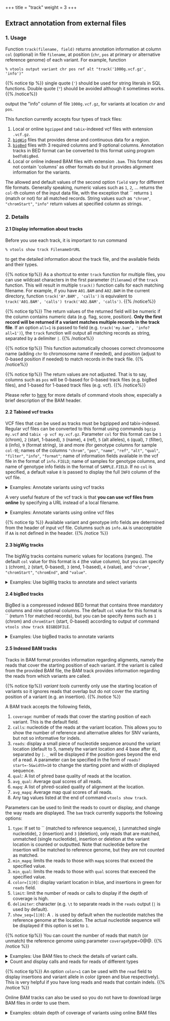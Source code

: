 +++
title = "track"
weight = 3
+++


## Extract annotation from external files


### 1. Usage

Function `track(filename, field)` returns annotation information at column `col` (optional) in file `filename`, at position (`chr`, `pos` at primary or alternative reference genome) of each variant. For example, function 



    % vtools output variant chr pos ref alt "track('1000g.vcf.gz', 'info')"
    


{{% notice tip %}}
single quote (`'`) should be used for string literals in SQL functions. Double quote (`"`) should be avoided although it sometimes works. 
{{% /notice%}}

output the "info" column of file `1000g.vcf.gz`, for variants at location `chr` and `pos`. 

This function currently accepts four types of track files: 



1.  Local or online `bgzipped` and `tabix`-indexed vcf files with extension `.vcf.gz`. 
2.  [`bigWig`][1] files that provides dense and continuous data for a region. 
3.  [`bigBed`][2] files with 3 required columns and 9 optional columns. Annotation tracks in BED format can be converted to this format using program `bedToBigBed`. 
4.  Local or online indexed BAM files with extension `.bam`. This format does not contain 'columns' as other formats do but it provides alignment information for the variants. 

The allowed and default values of the second option `field` vary for different file formats. Generally speaking, numeric values such as `1`, `2`, ... returns the `col`-th column of the input data file, with the exception that `` returns `1` (match or not) for all matched records. String values such as `"chrom"`, `"chromStart"`, `"info"` return values at specified column as strings. 



### 2. Details

#### 2.1 Display information about tracks

Before you use each track, it is important to run command 



    % vtools show track FilenameOrURL
    

to get the detailed information about the track file, and the available fields and their types. 


{{% notice tip%}}
As a shortcut to enter `track` function for multiple files, you can use wildcast characters in the first parameter (`filename`) of the `track` function. This will result in multiple `track()` function calls for each matching filename. For example, if you have `A01.BAM` and `A02.BAM` in the current directory, function `track('A*.BAM', 'calls')` is equivalent to `track('A01.BAM', 'calls') track('A02.BAM', 'calls')`. 
{{% /notice%}}

{{% notice tip%}}
The return values of the returned field will be numeric if the column contains numeric data (e.g. flag, score, position). **Only the first record will be returned if a variant matches multiple records in the track file**. If an option `all=1` is passed to field (e.g. `track('my.bam', 'info?all=1')`), the `track` function will output all matching records as string, separated by a delimiter `|`. 
{{% /notice%}}

{{% notice tip%}}
This function automatically chooses correct chromosome name (adding `chr` to chromosome name if needed), and position (adjust to 0-based position if needed) to match records in the track file.
{{% /notice%}}

{{% notice tip%}}
The return values are not adjusted. That is to say, columns such as `pos` will be 0-based for 0-based track files (e.g. bigBed files), and 1-based for 1-based track files (e.g. vcf). 
{{% /notice%}}

Please refer to [here][3] for more details of command vtools show, especially a brief description of the BAM header. 

 

#### 2.2 Tabixed vcf tracks

VCF files that can be used as tracks must be bgzipped and tabix-indexed. Regular vcf files can be converted to this format using commands `bgzip my.vcf` and `tabix -p vcf my.vcf.gz`. Parameter `col` for this format can be `1` (chrom), `2` (start, 1-based), `3` (name), `4` (ref), `5` (alt alleles), `6` (qual), `7` (filter), `8` (info), `9` (format string), `10` and more (for genotype columns for sample `col-9`); names of the columns `"chrom"`, `"pos"`, `"name"`, `"ref"`, `"alt"`, `"qual"`, `"filter"`, `"info"`, `"format"`; name of information fields available in the vcf file in the format of `info.FIELD`; name of samples for genotype columns, and name of genotype info fields in the format of `SAMPLE.FIELD`. If no `col` is specified, a default value `8` is passed to display the full `INFO` column of the vcf file. 

<details><summary> Examples: Annotate variants using vcf tracks</summary> Let us get some test data, and index the vcf file using the `tabix` program 

    % vtools init track
    % tabix -p vcf CEU_hg38.vcf.gz
    % vtools import CEU_hg38.vcf.gz --build hg38
    

    INFO: Importing variants from CEU_hg38.vcf.gz (1/1)
    CEU_hg38.vcf.gz: 100% [===================================] 306 10.4K/s in 00:00:00
    INFO: 292 new variants (292 SNVs) from 306 lines are imported.
    Importing genotypes: 100% [================================] 292 2.7K/s in 00:00:00

    

The track information can be displayed using command 



    % vtools show track CEU.vcf.gz | head -30
    

    Version                 VCF v4.0
    Number of fields:       69
    
    Header: (exclude INFO and FORMAT lines)
                            ##reference=human_b36_both.fasta
                            ##rsIDs=dbSNP b129 mapped to NCBI 36.3, August 10, 2009
    
    Available columns (with type VARCHAR if unspecified or all=1):
    0 (INTEGER)             1 if matched
    chr (1, chrom)          chromosome
    pos (2, INTEGER)        position (1-based)
    name (3)                name of variant
    ref (4)                 reference allele
    alt (5)                 alternative alleles
    qual (6)                qual
    filter (7)              filter
    info (8, default)       variant info fields
    info.DP (INTEGER)       Total Depth
    info.HM2 (INTEGER, flag) HapMap2 membership
    info.HM3 (INTEGER, flag) HapMap3 membership
    info.AA                 Ancestral Allele, ftp://ftp.1000genomes.ebi.ac.uk/vol1/ftp/pilot_data/technical/reference/ancestral_alignments/README
    info.AC (INTEGER)       Allele count in genotypes
    info.AN (INTEGER)       Total number of alleles in called genotypes
    format (9)              genotype format
    NA06985 (10)            genotype for sample NA06985
    NA06985.GT              Genotype for sample NA06985
    NA06985.DP (INTEGER)    Read Depth for sample NA06985
    NA06985.CB              Called by S(Sanger), M(UMich), B(BI) for sample NA06985
    NA06986 (11)            genotype for sample NA06986
    NA06986.GT              Genotype for sample NA06986

We can use the `track` function to display the info column in the original vcf file, 



    % vtools output variant chr pos "track('CEU_hg38.vcf.gz')" -l 5
    

    1   10533   AA=.;AC=6;AN=120;DP=423
    1   51479   AA=.;AC=29;AN=120;DP=188
    1   51928   AA=.;AC=5;AN=120;DP=192
    1   54586   AA=C;AC=2;AN=120;DP=166
    1   54676   AA=T;AC=2;AN=120;DP=131
    

The default parameter `col=8` is used to extract the info column of the info file. You can display other tracks such as name 



    % vtools output variant chr pos "track('CEU_hg38.vcf.gz', 'name')" -l 5
    

    1   10533   .
    1   51479   .
    1   51928   .
    1   54586   .
    1   54676   rs2462492
    

Values of individual info fields could be specified by `info.FIELD` where `FIELD` is the name of info field. 



    % vtools output variant chr pos "track('CEU_hg38.vcf.gz', 'info.DP')" -l 5
    

    1   10533   423
    1   51479   188
    1   51928   192
    1   54586   166
    1   54676   131
    

If you know the name of the sample (in the vcf file, this example happens to has samples from this file), 

    % vtools show samples -l 5
    

    sample_name filename
    NA06985     CEU_hg38.vcf.gz
    NA06986     CEU_hg38.vcf.gz
    NA06994     CEU_hg38.vcf.gz
    NA07000     CEU_hg38.vcf.gz
    NA07037     CEU_hg38.vcf.gz
    (55 records omitted)

    

you can get the genotype columns using sample name 



    % vtools output variant chr pos "track('CEU_hg38.vcf.gz', 'NA06986')" -l 5
    

    1   10533   0|0:14:SMB
    1   51479   0|1:16:SMB
    1   51928   0|0:7:SM
    1   54586   0|0:6:SM
    1   54676   0|0:12:SM
    

With the format information abtained from 



    % vtools output variant chr pos "track('CEU.vcf.gz', 'format')" -l 5
    

    1   10533   GT:DP:CB
    1   51479   GT:DP:CB
    1   51928   GT:DP:CB
    1   54586   GT:DP:CB
    1   54676   GT:DP:CB
    

we can list fields of the genotype columns, 

    % vtools output variant chr pos "track('CEU.vcf.gz', 'NA06986.GT')" -l 5
    

    1   10533   0|0
    1   51479   0|1
    1   51928   0|0
    1   54586   0|0
    1   54676   0|0
    

</details>

A very useful feature of the vcf track is that **you can use vcf files from online** by specifying a URL instead of a local filename. 

<details><summary> Examples: Annotate variants using online vcf files</summary> We would like to annotate our variants using VCF files from the hg19 version of 1000 genomes project. To make use of data from the 1000 genomes project, we need to first lift over our project: 



    % vtools liftover hg19
    

    INFO: Exporting variants in BED format
    Exporting variants: 100% [==========================] 288 67.3K/s in 00:00:00
    INFO: Running UCSC liftOver tool
    Updating table variant: 100% [======================] 288 21.8K/s in 00:00:00
    

To pass the correct coordinates, option `--build hg19` is needed: 



    % vtools output variant chr pos "track('http://ftp.1000genomes.ebi.ac.uk/vol1/ftp/release/20110521/ALL.chr1.phase1_release_v3.20101123.snps_indels_svs.genotypes.vcf.gz', 'info')" \
    %     -l 5 --build hg19
    

    1	10533	.
    1	51479	RSQ=0.7414;AVGPOST=0.9085;AA=T;AN=2184;THETA=0.0131;AC=235;VT=SNP;LDAF=0.1404;SNPSOURCE=LOWCOV;ERATE=0.0012;AF=0.11;ASN_AF=0.0035;AMR_AF=0.16;AFR_AF=0.03;EUR_AF=0.22
    1	51928	.
    1	54586	.
    1	54676	LDAF=0.1528;RSQ=0.6989;AA=T;AN=2184;AC=267;VT=SNP;AVGPOST=0.8998;SNPSOURCE=LOWCOV;THETA=0.0110;ERATE=0.0037;AF=0.12;ASN_AF=0.02;AMR_AF=0.20;AFR_AF=0.09;EUR_AF=0.18
    

</details>


{{% notice tip %}}
Available variant and genotype info fields are determined from the header of input vcf file. Columns such as `info.AA` is unacceptable if `AA` is not defined in the header. 
{{% /notice %}}
 

#### 2.3 bigWig tracks 

The bigWig tracks contains numeric values for locations (ranges). The default `col` value for this format is `4` (the value column), but you can specify `1` (chrom), `2` (start, 0-based), `3` (end, 1-based), `4` (value), and `"chrom"`, `"chromStart"`, `"chromEnd"`, and `"value"`. 

<details><summary> Examples: Use bigWig tracks to annotate and select variants</summary> Let us create a project in hg19, import some data, and download a bigWig track from the UCSC ENCODE website: 



    % wget http://hgdownload.cse.ucsc.edu/goldenPath/hg19/encodeDCC/wgEncodeOpenChromFaire/wgEncodeOpenChromFaireFrontalcortexocSig.bigWig
    % vtools init track -f
    % vtools import indels.vcf  --build hg19
    

    INFO: Importing variants from indels.vcf (1/1)
    indels.vcf: 100% [============================================] 184 12.3K/s in 00:00:00
    INFO: 137 new variants (1 SNVs, 77 insertions, 58 deletions, 7 complex variants) from 184 lines are imported.
    Importing genotypes: 0 0.0/s in 00:00:00
    Copying samples: 0 0.0/s in 00:00:00
    

The detailed information about this track can be obtained by 



    % vtools show track wgEncodeOpenChromFaireFrontalcortexocSig.bigWig
    

    Version:                4
    Primary data size       1320909131
    Zoom levels:            10
    Chrom count:            23
    Chrom size:
        chr1                249250621
        chr10               135534747
        chr11               135006516
        chr12               133851895
        chr13               115169878
        chr14               107349540
        chr15               102531392
        chr16               90354753
        chr17               81195210
        chr18               78077248
        chr19               59128983
        chr2                243199373
        chr20               63025520
        chr21               48129895
        chr22               51304566
        chr3                198022430
        chr4                191154276
        chr5                180915260
        chr6                171115067
        chr7                159138663
        chr8                146364022
        chr9                141213431
        chrX                155270560
    Bases covered:          2951253637
    Mean:                   0.004807
    Min:                    0.000000
    Max:                    0.592400
    std:                    0.004469
    Number of fields:       4
    
    Available columns (with type VARCHAR if unspecified or all=1):
    0 (INTEGER)             1 if matched
    chrom (1)               chromosome
    chromStart (2, INTEGER) start position (0-based)
    chromEnd (3, INTEGER)   end position (1-based)
    value (4, FLOAT)        value

and we can show the track values for each variant using command 



    % vtools output variant chr pos ref alt "track('wgEncodeOpenChromFaireFrontalcortexocSig.bigWig')" -l 5
    

    1	10434	-	C	0.00089999998454
    1	10440	C	-	0.00089999998454
    1	54789	C	-	0.00719999987632
    1	54790	-	T	0.00719999987632
    1	63738	ACT	-	0.00710000004619
    

In addition to output, the track can also be used to select variants, 



    % vtools select variant "track('wgEncodeOpenChromFaireFrontalcortexocSig.bigWig') > 0.001" \
         --output chr pos ref alt "track('wgEncodeOpenChromFaireFrontalcortexocSig.bigWig')" -l 5
    

    1	54789	C	-	0.00719999987632
    1	54790	-	T	0.00719999987632
    1	63738	ACT	-	0.00710000004619
    1	63738	ACT	CTA	0.00710000004619
    1	81963	-	AA	0.0120000001043
    

</details>

 

#### 2.4 bigBed tracks 

BigBed is a compressed indexed BED format that contains three mandatory columns and nine optional columns. The default `col` value for this format is `` (return 1 for matched records), but you can be specify items such as `1` (chrom) and `chromStart` (start, 0-based) according to output of command `vtools show track BIGBEDFILE`. 

<details><summary> Examples: Use bigBed tracks to annotate variants</summary> Let us create a project in hg19, import some data, and download a bigWig track from the UCSC ENCODE website: 

    % wget http://hgdownload.cse.ucsc.edu/goldenPath/hg19/encodeDCC/wgEncodeDukeAffyExon/wgEncodeDukeAffyExonUrothelUt189SimpleSignalRep2.bigBed
    % vtools init track
    % vtools import indels.vcf  --build hg19
    

    INFO: Importing variants from indels.vcf (1/1)
    indels.vcf: 100% [============================================] 184 12.3K/s in 00:00:00
    INFO: 137 new variants (1 SNVs, 77 insertions, 58 deletions, 7 complex variants) from 184 lines are imported.
    Importing genotypes: 0 0.0/s in 00:00:00
    Copying samples: 0 0.0/s in 00:00:00
    

This tracks provides the following information: 



    % vtools show track wgEncodeDukeAffyExonUrothelUt189SimpleSignalRep2.bigBed
    

    Version:                4
    Item count:             38378
    Primary data size:      798350
    Zoom levels:            7
    Chrom count:            24
    Chrom size:
        chr1                249250621
        chr10               135534747
        chr11               135006516
        chr12               133851895
        chr13               115169878
        chr14               107349540
        chr15               102531392
        chr16               90354753
        chr17               81195210
        chr18               78077248
        chr19               59128983
        chr2                243199373
        chr20               63025520
        chr21               48129895
        chr22               51304566
        chr3                198022430
        chr4                191154276
        chr5                180915260
        chr6                171115067
        chr7                159138663
        chr8                146364022
        chr9                141213431
        chrX                155270560
        chrY                59373566
    Bases covered           1143378960
    Mean depth:             1.055693
    Min depth:              1.000000
    Max depth:              18.000000
    Std of depth:           0.310857
    Number of fields:       9
    
    Available columns (with type VARCHAR if unspecified or all=1):
    chrom (1)               Chromosome (or contig, scaffold, etc.)
    chromStart (2, INTEGER) Start position in chromosome
    chromEnd (3, INTEGER)   End position in chromosome
    name (4)                Name of item
    score (5, INTEGER)      Score from 0-1000. Capped number of reads
    strand (6)              + or -
    signalValue (7, FLOAT)  Measurement of expression value of the gene
    exonCount (8, INTEGER)  Number of exons used to estimate expression value
    constituitiveExons (9, INTEGER) Number of constituitive exons used to estimate the
                            expression value

The track provides provides numeric annotation for each variant, 



    % vtools output variant chr pos ref alt "track('wgEncodeDukeAffyExonUrothelUt189SimpleSignalRep2.bigBed')" -l5
    

    1	10434	-	C	.
    1	10440	C	-	.
    1	54789	C	-	.
    1	54790	-	T	.
    1	63738	ACT	-	.
    

The first five variant does not overlap with any regions in the bigBed file, but we can select variants using track membership: 



    % vtools select variant "track('wgEncodeDukeAffyExonUrothelUt189SimpleSignalRep2.bigBed') = 1" -t encode
    

    Running: 0 0.0/s in 00:00:00
    INFO: 28 variants selected.
    

and lists fields from the bigBed file for these variants 



    % vtools output encode chr pos ref alt "track('wgEncodeDukeAffyExonUrothelUt189SimpleSignalRep2.bigBed', 4)" -l5
    

    1	761958	-	    T    	LINC00115
    1	768117	GTTTT	-    	RP11-206L10.11
    1	768117	-    	GTTTT	RP11-206L10.11
    1	768118	-    	TT   	RP11-206L10.11
    1	768625	-    	A    	RP11-206L10.11
    

and 



    % vtools output encode chr pos ref alt "track('wgEncodeDukeAffyExonUrothelUt189SimpleSignalRep2.bigBed', 'score')" -l5
    

    1	761958	-    	T    	692
    1	768117	GTTTT	-    	659
    1	768117	-    	GTTTT	659
    1	768118	-    	TT  	659
    1	768625	-    	A    	659
    

</details>

 

#### 2.5 Indexed BAM tracks 

Tracks in BAM format provides information regarding aligments, namely the reads that cover the starting position of each variant. If the variant is called from the provided BAM file, the BAM track provides information regarding the reads from which variants are called. 


{{% notice tip%}}
*variant tools* currently only use the starting location of variants so it ignores reads that overlap but do not cover the starting position of a variant (e.g. an insertion). 
{{% /notice %}}

A BAM track accepts the following fields, 

1.  `coverage`: number of reads that cover the starting position of each variant. This is the default field. 
2.  `calls`: nucleotide of the reads at the variant location. This allows you to show the number of reference and alternative alleles for SNV variants, but not so informative for indels. 
3.  `reads`: display a small piece of nucleotide sequence around the variant location (default to 5, namely the variant location and 4 base after it), separated by `|`. `_` will be displayed if the position goes beyond the end of a read. A parameter can be specified in the form of `reads?start=-5&width=10` to change the starting point and width of displayed sequence. 
4.  `qual`: A list of phred base quality of reads at the location. 
5.  `avg_qual`: Average qual scores of all reads. 
6.  `mapq`: A list of phred-scaled quality of alignment at the location. 
7.  `avg_mapq`: Average map qual scores of all reads. 
8.  Any tag values listed at the end of command `vtools show track`. 

Parameters can be used to limit the reads to count or display, and change the way reads are displayed. The `bam` track currently supports the following options: 

1.  `type`: If set to `` (matched to reference sequence), `1` (unmatched single nucleotide), `2` (insertion) and `3` (deletion), only reads that are matched, unmatched (single nucleotide), insertion or deletion at the variant location is counted or outputted. Note that nucleotide before the insertion will be matched to reference genome, but they are not counted as matched. 
2.  `min_mapq`: limits the reads to those with `mapq` scores that exceed the specified value. 
3.  `min_qual`: limits the reads to those with `qual` scores that execeed the specified value. 
4.  `color=[1|0]`: display variant location in blue, and insertions in green for `reads` field. 
5.  `limit`: limit the number of reads or calls to display if the depth of coverage is high. 
6.  `delimiter`: character (e.g. `\t` to separate reads in the `reads` output (`|` is used by default). 
7.  `show_seq=[1|0]`: A `.` is used by default when the nucleotide matches the reference genome at the location. The actual nucleotide sequence will be displayed if this option is set to `1`. 


{{% notice tip%}}
You can count the number of reads that match (or unmatch) the reference genome using parameter `coverage`type=0@@. 
{{% /notice %}}

<details><summary> Examples: Use BAM files to check the details of variant calls. </summary> Now suppose that we have a project with a list of variants (due to the size of BAM files, original data is not provided), we select the variants based on the sample from which they are called: 



    % vtools select variant --samples "sample_name = 'WGS4_9'" -t ex49
    

    INFO: 1 samples are selected by condition: sample_name = 'WGS4_9'
    Running: 3,959 164.5/s in 00:00:24
    INFO: 1191 variants selected.
    

We first need to check the available information that can be retrived 



    $ vtools show track LP6005253-DNA_A02.bam
    

    Header:
    @HD	VN:1.0	SO:coordinate
    @PG	ID:CASAVA	VN:CASAVA-1.9.0a1_110909	CL:/illumina/development/casava/CASAVA-VariantCalling-2.12a_gVCF/bin/configureBuild.pl --targets all bam --inSampleDir=/illumina/build/services/Projects/MDAnderson_Thompson2/LP6005253-DNA_A02/Aligned/D1LTMACXX_Aligned_MDAnderson_Thompson2_LP6005253-DNA_A02_121222_SN1012_0268_BD1LTMACXX_CE_L5/Sample_LP6005253-DNA_A02 --inSampleDir=/illumina/build/services/Projects/MDAnderson_Thompson2/LP6005253-DNA_A02/Aligned/D1LTMACXX_Aligned_MDAnderson_Thompson2_LP6005253-DNA_A02_121222_SN1012_0268_BD1LTMACXX_CE_L6/Sample_LP6005253-DNA_A02 --inSampleDir=/illumina/build/services/Projects/MDAnderson_Thompson2/LP6005253-DNA_A02/Aligned/D1LTMACXX_Aligned_MDAnderson_Thompson2_LP6005253-DNA_A02_121222_SN1012_0268_BD1LTMACXX_CE_L7/Sample_LP6005253-DNA_A02 --outDir=/scratch/LP6005253-DNA_A02 --samtoolsRefFile=/illumina/scratch/services/Genomes/FASTA_UCSC/HumanNCBI37_UCSC/HumanNCBI37_UCSC_XX.fa --indelsSaveTempFiles --variantsConsensusVCF --jobsLimit=12 --variantsPrintUsedAlleleCounts --variantsWriteRealigned --sortKeepAllReads --bamChangeChromLabels=OFF --sgeQueue=prod-s.q
    @SQ	SN:chr1	LN:249250621
    @SQ	SN:chr2	LN:243199373
    @SQ	SN:chr3	LN:198022430
    @SQ	SN:chr4	LN:191154276
    @SQ	SN:chr5	LN:180915260
    @SQ	SN:chr6	LN:171115067
    @SQ	SN:chr7	LN:159138663
    @SQ	SN:chrX	LN:155270560
    @SQ	SN:chr8	LN:146364022
    @SQ	SN:chr9	LN:141213431
    @SQ	SN:chr10	LN:135534747
    @SQ	SN:chr11	LN:135006516
    @SQ	SN:chr12	LN:133851895
    @SQ	SN:chr13	LN:115169878
    @SQ	SN:chr14	LN:107349540
    @SQ	SN:chr15	LN:102531392
    @SQ	SN:chr16	LN:90354753
    @SQ	SN:chr17	LN:81195210
    @SQ	SN:chr18	LN:78077248
    @SQ	SN:chr20	LN:63025520
    @SQ	SN:chr19	LN:59128983
    @SQ	SN:chr22	LN:51304566
    @SQ	SN:chr21	LN:48129895
    @SQ	SN:chrM	LN:16571
    
    Chrom size:             24
        chr1                249250621
        chr2                243199373
        chr3                198022430
        chr4                191154276
        chr5                180915260
        chr6                171115067
        chr7                159138663
        chrX                155270560
        chr8                146364022
        chr9                141213431
        chr10               135534747
        chr11               135006516
        chr12               133851895
        chr13               115169878
        chr14               107349540
        chr15               102531392
        chr16               90354753
        chr17               81195210
        chr18               78077248
        chr20               63025520
        chr19               59128983
        chr22               51304566
        chr21               48129895
        chrM                16571
    
    Available fields (with type VARCHAR if unspecified or all=1):
    0 (INTEGER)             1 if depth is over 0, NULL otherwise
    coverage (INTEGER)      Number of reads that cover the starting position of the variant
    calls                   nucleotide of the reads at the variant location
    reads                   nucleotide sequence around the variant location
    qual                    A list of phred base quality of reads at the location
    avg_qual (FLOAT)        Average qual score of all reads
    mapq                    A list of phred base quality of alignment at the location
    avg_mapq (FLOAT)        Average mapq score of all reads
    
    Tags and flag that can be outputed or used in filters, with values from the 1st record:
    AM                      C (int)    : 0
    BC                      Z (string) : 0
    XD                      Z (string) : 49A12AC19C11C4
    SM                      i (int32)  : 0
    AS                      i (int32)  : 511
    flag                    int flag   : 0x63 (paired, unmapped according to bits 1 & 3)
    
    Parameters start (default to 0), width (default to 5) and color (default to 0) can be used with reads to adjust the window around variant, and use colors for insertions and variant allele, with syntax reads?start=-5&width=10&color=1. min_qual, min_mapq and TAG=VAL (or >, >=, <, <=, !=) can be used for all fields to limit the reads to the ones with mapq and qual scores that exceed the specified value, and tag satisfying specified conditions. Parameter limit limits the number of reads or calls to display if the depth of coverage is high.
    

The depth of coverage of these variants could be obtained using the BAM track, 



    % vtools output ex49 chr pos ref alt "track('LP6005253-DNA_A02.bam')" -l5
    

    1	1138963	C	T	26
    1	1470808	G	A	37
    1	6161109	C	T	27
    1	6314785	T	C	32
    1	9990112	A	G	43
    

The quality of reads and alignment can be displayed using fields `qual` and `mapq`, 



    % vtools output ex49 chr pos ref alt "track('LP6005253-DNA_A02.bam', 'qual')" -l5
    

    1	1138963	C	T	34,34,32,30,33,39,40,41,31,34,23,25,37,33,34,40,40,2,11,31,33,24,2,40,39,35
    1	1470808	G	A	31,2,37,35,35,33,33,35,33,29,41,35,35,33,33,2,35,5,35,35,36,40,31,40,31,26,23,38,33,39,31,41,40,30,35,34,34
    1	6161109	C	T	10,31,32,39,31,39,41,41,35,2,22,40,38,28,39,40,39,35,41,20,40,35,39,38,35,30,34
    1	6314785	T	C	2,34,37,2,33,2,31,27,37,10,24,39,33,36,31,35,35,36,33,33,38,41,41,29,38,38,39,23,35,35,31,35
    1	9990112	A	G	34,34,37,37,35,36,36,33,36,36,41,31,37,39,36,40,38,36,41,38,37,41,35,25,38,40,40,40,36,41,41,39,37,34,30,36,36,41,41,36,39,37,37
    



    % vtools output ex49 chr pos ref alt "track('LP6005253-DNA_A02.bam', 'mapq')" -l5
    

    1	1138963	C	T	254,254,254,254,254,254,254,254,254,254,254,254,254,254,254,254,254,241,254,254,254,254,254,254,254,254
    1	1470808	G	A	254,194,254,254,254,254,254,254,254,254,254,254,254,254,254,149,254,254,254,254,254,254,254,254,254,254,254,254,254,254,254,254,254,254,254,254,254
    1	6161109	C	T	254,254,254,254,254,254,254,254,254,254,254,254,254,254,254,254,254,254,254,254,254,254,254,254,254,254,254
    1	6314785	T	C	254,254,254,254,254,254,254,254,254,231,254,254,254,254,254,254,254,254,254,254,254,254,254,254,254,254,254,254,254,254,254,254
    1	9990112	A	G	254,254,254,254,254,254,254,254,254,254,254,254,254,254,254,254,254,254,254,254,254,254,254,254,254,254,254,254,254,254,254,254,254,254,254,254,254,254,254,254,254,254,254
    

We can exclude some reads depending on quality scores, using parameters `min_qual` or `min_mapq`, 



    % vtools output ex49 chr pos ref alt "track('LP6005253-DNA_A02.bam', 'coverage?min_qual=30')" -l5
    

    1	1138963	C	T	20
    1	1470808	G	A	31
    1	6161109	C	T	22
    1	6314785	T	C	24
    1	9990112	A	G	42
    

Read TAGs can also be outputed or used in filter conditions. For example, this bam file has tags `AM`, `BC`, `XD`, `SM` and `AS`, you can list the `AS` values of all reads using command 



    % vtools output ex49 chr pos ref alt 'ref_sequence(chr, pos-3, pos+3)' "track('LP6005253-DNA_A02.bam', 'AS?min_qual=35')" -l5
    

    1	1138963	C	T	AGCCTCC	1007|1001|1001|966|941|1006|816|946|1002
    1	1470808	G	A	GGCGGCC	1007|475|783|951|998|878|967|968|1004|967|967|962|962|935|1004|1008|963|998
    1	6161109	C	T	TACCGTG	897|922|927|830|967|965|936|997|997|832|774|961|966|922|937|949|964
    1	6314785	T	C	CGATGGG	939|517|0|925|968|965|962|912|968|967|855|0|924|962|923|919
    1	9990112	A	G	ATCATTA	964|966|968|1007|965|1003|1008|1008|991|963|989|963|906|872|1008|1007|965|962|968|1002|963|1007|963|966|1006|937|912|1008|966|1008|962|1008|1008|1005|1008|1008
    

or its values to filter reads: 



    % vtools output ex49 chr pos ref alt 'ref_sequence(chr, pos-3, pos+3)' "track('LP6005253-DNA_A02.bam', 'coverage?AS>1000')" -l5
    

    1	1138963	C	T	AGCCTCC	5
    1	1470808	G	A	GGCGGCC	7
    1	6161109	C	T	TACCGTG	0
    1	6314785	T	C	CGATGGG	1
    1	9990112	A	G	ATCATTA	18
    

</details>

<details><summary> Count and display calls and reads for reads of different types</summary> 

The `track` function can also be used to display calls (nucleotide at the variant site) and reads (nucleotide sequences around the variant site). To demonstrate the features more clearly, we will use a project with more types of variants. 

First, we can display the nucleotide at the variant site using the `calls` parameter, 



    % bam=/path/to/a/bam/file
    % vtools output exon1 chr pos ref alt "track('${bam}', 'calls?limit=20')"
    

    1 	118420020	-           	T	IIIII.I.I.I..III.I.I
    1 	159023386	G           	A	.AAAAA..A.AA..A..A.A
    1 	160398161	G           	A	A.A.AA....A..AAA..A.
    1 	180772617	C           	T	.T..TTT..TT.T.TTTT.T
    3 	12581722 	T           	C	C.C.......C.C....CC.
    4 	1945715  	A           	T	.N..T..TTTTT.T..T.TT
    5 	137089865	C           	G	.G..G.G..GGGG...G...
    8 	42878531 	TCCT        	-	....................
    12	65449852 	C           	A	AA.A.A..AA.AAA..AAAA
    16	11929051 	T           	C	CC..CCC.........C...
    16	17197814 	G           	A	AA..A.AAAAA..AA.AAAA
    17	78938525 	G           	A	A......AAA....AAAAAA
    17	79525590 	C           	G	.GG.GGG..GG...G.G...
    17	79687655 	C           	T	....T.TTT.TTT..TTN.T
    19	34843754 	CCCCACCCCAGC	-	..........**.*......
    

The output shows 

1.  Nucleotides that match the reference sequence are displayed as `.`. 
2.  Deletions are displayed as `*`. 
3.  Insertions are displayed as `I`. 

You can display the reads around the variant site, using the `reads` parameter: 



    % vtools output exon1 chr pos ref alt "track('${bam}', 'reads?limit=5')"
    

    1 	118420020	-           	T	T.....|T.....|T.....|T.....|T.....
    1 	159023386	G           	A	..   |A... |A....|A....|A....
    1 	160398161	G           	A	A    |..   |A..  |...  |A....
    1 	180772617	C           	T	.    |T..  |.... |.....|T....
    3 	12581722 	T           	C	C    |..   |C..  |.... |.....
    4 	1945715  	A           	T	.... |N....|.....|.....|T....
    5 	137089865	C           	G	.....|G....|.....|.....|G....
    8 	42878531 	TCCT        	-	.    |.... |.... |.....|.....
    12	65449852 	C           	A	A    |A..  |.... |A....|.....
    16	11929051 	T           	C	C.   |C....|.....|.....|C....
    16	17197814 	G           	A	A.   |A..  |.... |.....|A....
    17	78938525 	G           	A	A..  |.... |.... |.....|.....
    17	79525590 	C           	G	..   |G... |G... |.....|G....
    17	79687655 	C           	T	.    |.....|.....|.....|T....
    19	34843754 	CCCCACCCCAGC	-	..   |..   |...  |.....|.....
    

Parameter `limit-5` is used to avoid lengthy output. 

Parameters `start` and `width` can be used to specify the window of sequences to display: 



    % vtools output exon1 chr pos ref alt "track('${bam}', 'reads?limit=5&start=-5&width=8&color=1&show_seq=1')"
    

    1 	118420020	-           	T	GTTACTTTT|GTTACTTTT|GTTACTTTT|GTTACTTTT|GTTACTTTT
    1 	159023386	G           	A	AAGTGGT |AAGTGATG|AAGTGATG|AAGTGATG|AAGTGATG
    1 	160398161	G           	A	CTTCCA  |CTTCCGT |CTTCCATG|CTTCCGTG|CTTCCATG
    1 	180772617	C           	T	TACTAC  |TACTATGC|TACTACGC|TACTACGC|TACTATGC
    3 	12581722 	T           	C	GGTTGC  |GGTTGTG |GGTTGCGC|GGTTGTGC|GGTTGTGC
    4 	1945715  	A           	T	AAATGACC|AAANNNCC|AAATGACC|AAATGACC|AAATGTCC
    5 	137089865	C           	G	TGGAGCCA|TGGAGGCA|TGGAGCCA|TGGAGCCA|TGGAGGCA
    8 	42878531 	TCCT        	-	CTTCCT  |CTTCCTCC|CTTCCTCC|CTTCCTCC|CTTCCTCC
    12	65449852 	C           	A	ACTTAA  |ACTTAAAT|ACTTACAT|ACTTAAAT|ACTTACAT
    16	11929051 	T           	C	TTTTTCT |TTTTTCTC|TTTTTTTC|TTTTTTTC|TTTTTCTC
    16	17197814 	G           	A	GAGAGAA |GAGAGAAA|GAGAGGAA|GAGAGGAA|GAGAGAAA
    17	78938525 	G           	A	CAGGCACT|CAGGCGCT|CAGGCGCT|CAGGCGCT|CAGGCGCT
    17	79525590 	C           	G	CTCCCCT |CTCCCGTT|CTCCCGTT|CTCCCCTT|CTCCCGTT
    17	79687655 	C           	T	CAGACC  |CAGACCAC|CAGACCAC|CAGACCAC|CAGACTAC
    19	34843754 	CCCCACCCCAGC	-	GCAGACC |GCAGACC |GCAGACCC|GCAGACCC|GCAGACCC
    

Parameter `color=1` will make the insertion displayed in green, and nucleotide at variant site displayed in blue on terminal. Parameter `show_seq` displays real sequence instead of `.` for matched nucleotides. 


You can also specify the types of reads so that you can count or display just a subsets of reads. For example, you can display all reads on the forward strand 



    % vtools output exon1 chr pos ref alt "track('${bam}', 'reads?limit=5&start=-5&width=8&color=1&show_seq=1&strand=+')"
    

    1 	118420020	-           	T	GTTACTTTT|GTTACTTTT|GTTACTTTT|GTTACTTTT|GTTACTTTT
    1 	159023386	G           	A	AAGTGATG|AAGTGATG|AAGTGATG|AAGTGATG|AAGTGGTG
    1 	160398161	G           	A	CTTCCATG|CTTCCATG|CTTCCATG|CTTCCATG|CTTCCATG
    1 	180772617	C           	T	TACTACGC|TACTACGC|TACTATGC|TACTATGC|TACTACGC
    3 	12581722 	T           	C	GGTTGTG |GGTTGCGC|GGTTGTGC|GGTTGTGC|GGTTGTGC
    4 	1945715  	A           	T	AAANNNCC|AAATGACC|AAATGACC|AAATGTCC|AAATGACC
    5 	137089865	C           	G	TGGAGCCA|TGGAGGCA|TGGAGCCA|TGGAGCCA|TGGAGGCA
    8 	42878531 	TCCT        	-	CTTCCTCC|CTTCCTCC|CTTCCTCC|CTTCCTCC|CTTCCTCC
    12	65449852 	C           	A	ACTTACAT|ACTTAAAT|ACTTAAAT|ACTTAAAT|ACTTAAAT
    16	11929051 	T           	C	TTTTTCTC|TTTTTTTC|TTTTTTTC|TTTTTTTC|TTTTTTTC
    16	17197814 	G           	A	GAGAGAA |GAGAGAAA|GAGAGGAA|GAGAGAAA|GAGAGAAA
    17	78938525 	G           	A	CAGGCACT|CAGGCGCT|CAGGCGCT|CAGGCGCT|CAGGCGCT
    17	79525590 	C           	G	CTCCCGTT|CTCCCGTT|CTCCCGTT|CTCCCCTT|CTCCCCTT
    17	79687655 	C           	T	CAGACCAC|CAGACCAC|CAGACCAC|CAGACCAC|CAGACTAC
    19	34843754 	CCCCACCCCAGC	-	GCAGACCC|GCAGACCC|GCAGACCC|GCAGACCC|GCAGACCC
    

Or display just the mismatch single-nucleotides 

    % vtools output exon1 chr pos ref alt "track('${bam}', 'reads?limit=5&start=-5&width=8&type=1')"
    

    1 	118420020	-           	T
    1 	159023386	G           	A	.....A..|.....A..|.....A..|.....A..|.....A..
    1 	160398161	G           	A	.....A  |.....A..|.....A..|.....A..|.....A..
    1 	180772617	C           	T	.....T..|.....T..|.....T..|.....T..|.....T..
    3 	12581722 	T           	C	.....C  |.....C..|.....C..|.....C..|.....C..
    4 	1945715  	A           	T	...NNN..|.....T..|.....T..|.....T..|.....T..
    5 	137089865	C           	G	.....G..|.....G..|.....G..|.....G..|.....G..
    8 	42878531 	TCCT        	-
    12	65449852 	C           	A	.....A  |.....A..|.....A..|G....A..|.....A..
    16	11929051 	T           	C	.....C. |.....C..|.....C..|.....C..|.....C..
    16	17197814 	G           	A	.....A. |.....A..|.....A..|.....A..|.....A..
    17	78938525 	G           	A	.....A..|.....A..|.....A..|.....A..|.....A..
    17	79525590 	C           	G	.....G..|.....G..|.....G..|.....G..|.....G..
    17	79687655 	C           	T	.....T..|.....T..|.....T..|.....T..|.....T..
    19	34843754 	CCCCACCCCAGC	-
    

For example, we can output the number of reads that match (type 0), mismatch (type 1), insert before (type 2), or delete (type 3) the nucleotide sequence at the variant site: 



    vtools output exon1 chr pos ref alt "track('${bam}')" \
    	"track('${bam}', 'coverage?type=0')" \
    	"track('${bam}', 'coverage?type=1')" \
    	"track('${bam}', 'coverage?type=2')" \
    	"track('${bam}', 'coverage?type=3')" \
    	"track('${bam}', 'coverage?type=3&strand=+')" \
    	"track('${bam}', 'coverage?type=3&strand=-')"
    

    1 	118420020	-           	T	25 	9 	0 	16	0 	0 	0
    1 	159023386	G           	A	43 	18	25	0 	0 	0 	0
    1 	160398161	G           	A	50 	23	27	0 	0 	0 	0
    1 	180772617	C           	T	40 	17	23	0 	0 	0 	0
    3 	12581722 	T           	C	107	63	44	0 	0 	0 	0
    4 	1945715  	A           	T	64 	29	35	0 	0 	0 	0
    5 	137089865	C           	G	81 	41	40	0 	0 	0 	0
    8 	42878531 	TCCT        	-	50 	27	0 	14	9 	3 	6
    12	65449852 	C           	A	65 	30	35	0 	0 	0 	0
    16	11929051 	T           	C	69 	37	32	0 	0 	0 	0
    16	17197814 	G           	A	57 	19	38	0 	0 	0 	0
    17	78938525 	G           	A	88 	47	41	0 	0 	0 	0
    17	79525590 	C           	G	58 	31	27	0 	0 	0 	0
    17	79687655 	C           	T	95 	54	41	0 	0 	0 	0
    19	34843754 	CCCCACCCCAGC	-	64 	30	0 	0 	34	16	18
    

The last two functions are interesting as it shows the number of reads on forward and reverse strands that shows the deletion. This information can be usful because the variant might not be real if it exists mostly on one of the strands. 

</details>


{{% notice tip%}}
An option `color=1` can be used with the `read` field to display insertions and variant allele in color (green and blue respectively). This is very helpful if you have long reads and reads that contain indels. 
{{% /notice %}}

Online BAM tracks can also be used so you do not have to download large BAM files in order to use them. 

<details><summary> Examples: obtain depth of coverage of variants using online BAM files</summary> 

    % vtools output variant chr pos "track('ftp://ftp.1000genomes.ebi.ac.uk/vol1/ftp/data/HG00096/alignment/HG00096.mapped.ILLUMINA.bwa.GBR.low_coverage.20120522.bam')" -l5
    

    [bam_index_load] attempting to download the remote index file.
    1	533	0
    1	41342	1
    1	41791	4
    1	44449	7
    1	44539	12
    

</details>

 [1]: http://genome.ucsc.edu/goldenPath/help/bigWig.html
 [2]: http://genome.ucsc.edu/goldenPath/help/bigBed.html
 [3]: /vat-docs/documentation/vtools_commands/show/